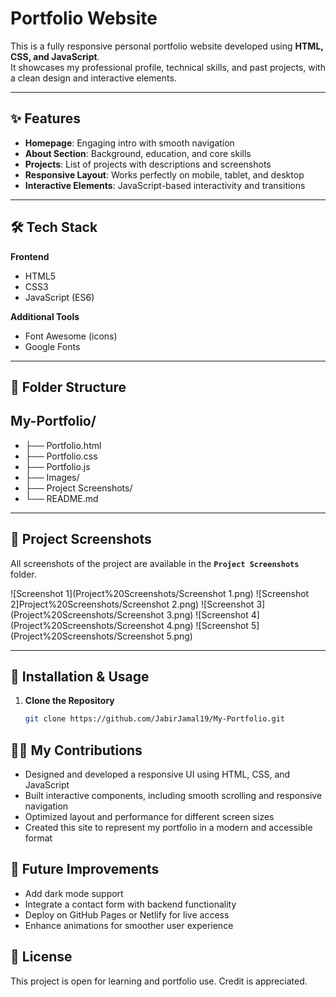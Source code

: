 # Portfolio Website

This is a fully responsive personal portfolio website developed using **HTML, CSS, and JavaScript**.  
It showcases my professional profile, technical skills, and past projects, with a clean design and interactive elements.

---

## ✨ Features
- **Homepage**: Engaging intro with smooth navigation  
- **About Section**: Background, education, and core skills  
- **Projects**: List of projects with descriptions and screenshots  
- **Responsive Layout**: Works perfectly on mobile, tablet, and desktop  
- **Interactive Elements**: JavaScript-based interactivity and transitions  

---

## 🛠️ Tech Stack
**Frontend**
- HTML5  
- CSS3  
- JavaScript (ES6)  

**Additional Tools**
- Font Awesome (icons)  
- Google Fonts  

---

## 📂 Folder Structure

## My-Portfolio/
- ├── Portfolio.html
- ├── Portfolio.css
- ├── Portfolio.js
- ├── Images/
- ├── Project Screenshots/
- └── README.md


---

## 📸 Project Screenshots
All screenshots of the project are available in the **`Project Screenshots`** folder.

![Screenshot 1](Project%20Screenshots/Screenshot 1.png)
![Screenshot 2]Project%20Screenshots/Screenshot 2.png)
![Screenshot 3](Project%20Screenshots/Screenshot 3.png)
![Screenshot 4](Project%20Screenshots/Screenshot 4.png)
![Screenshot 5](Project%20Screenshots/Screenshot 5.png)

---

## 🚀 Installation & Usage
1. **Clone the Repository**  
   ```bash
   git clone https://github.com/JabirJamal19/My-Portfolio.git

## 👨‍💻 My Contributions
- Designed and developed a responsive UI using HTML, CSS, and JavaScript
- Built interactive components, including smooth scrolling and responsive navigation
- Optimized layout and performance for different screen sizes
- Created this site to represent my portfolio in a modern and accessible format

## 🔮 Future Improvements
- Add dark mode support
- Integrate a contact form with backend functionality
- Deploy on GitHub Pages or Netlify for live access
- Enhance animations for smoother user experience

## 📜 License
This project is open for learning and portfolio use. Credit is appreciated.
